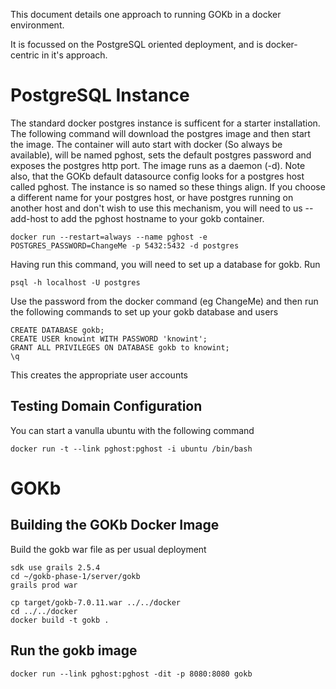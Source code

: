 
This document details one approach to running GOKb in a docker environment.

It is focussed on the PostgreSQL oriented deployment, and is docker-centric in it's approach.


# PostgreSQL Instance

The standard docker postgres instance is sufficent for a starter installation. The following command will download the postgres image and then start the image. The container will auto start with docker (So always be available), will be named pghost, sets the default postgres password and exposes the postgres http port. The image runs as a daemon (-d). Note also, that the GOKb default datasource config looks for a postgres host called pghost. The instance is so named so these things align. If you choose a different name for your postgres host, or have postgres running on another host and don't wish to use this mechanism, you will need to us --add-host to add the pghost hostname to your gokb container.

    docker run --restart=always --name pghost -e POSTGRES_PASSWORD=ChangeMe -p 5432:5432 -d postgres

Having run this command, you will need to set up a database for gokb. Run

    psql -h localhost -U postgres

Use the password from the docker command (eg ChangeMe) and then run the following commands to set up your gokb database and users

    CREATE DATABASE gokb;
    CREATE USER knowint WITH PASSWORD 'knowint';
    GRANT ALL PRIVILEGES ON DATABASE gokb to knowint;
    \q

This creates the appropriate user accounts

## Testing Domain Configuration

You can start a vanulla ubuntu with the following command

    docker run -t --link pghost:pghost -i ubuntu /bin/bash


# GOKb

## Building the GOKb Docker Image

Build the gokb war file as per usual deployment 
    
    sdk use grails 2.5.4
    cd ~/gokb-phase-1/server/gokb
    grails prod war

    cp target/gokb-7.0.11.war ../../docker
    cd ../../docker
    docker build -t gokb .

## Run the gokb image

    docker run --link pghost:pghost -dit -p 8080:8080 gokb



